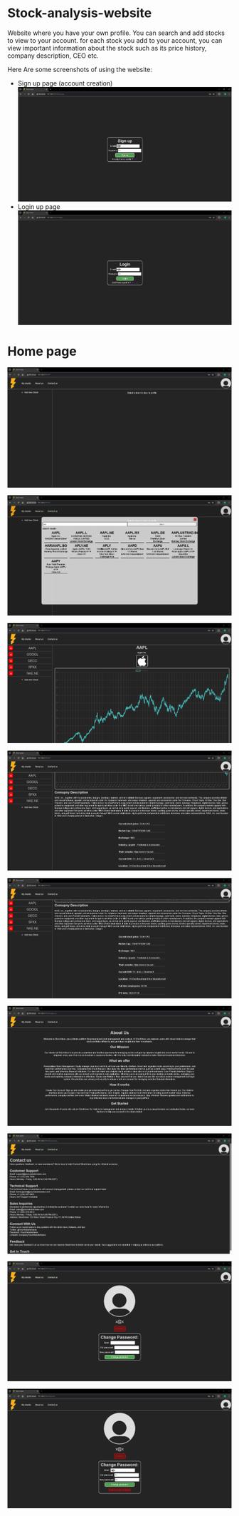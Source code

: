 # Stock-analysis-website
Website where you have your own profile. You can search and add stocks to view to your account. for each stock you add to your account, you can view important information about the stock such as its price history, company description, CEO etc.

Here Are some screenshots of using the website:
- Sign up page (account creation)
![image of usage of website](./screenshots%20of%20usage/Screenshot%202024-07-18%20195339.png)
- Login up page
![image of usage of website](./screenshots%20of%20usage/Screenshot%202024-07-18%20195400.png)
# Home page
![image of usage of website](./screenshots%20of%20usage/Screenshot%202024-07-18%20195412.png)

![image of usage of website](./screenshots%20of%20usage/Screenshot%202024-07-18%20195440.png)

![image of usage of website](./screenshots%20of%20usage/Screenshot%202024-07-18%20195558.png)

![image of usage of website](./screenshots%20of%20usage/Screenshot%202024-07-18%20195623.png)

![image of usage of website](./screenshots%20of%20usage/Screenshot%202024-07-18%20195639.png)

![image of usage of website](./screenshots%20of%20usage/Screenshot%202024-07-18%20195658.png)

![image of usage of website](./screenshots%20of%20usage/Screenshot%202024-07-18%20195718.png)

![image of usage of website](./screenshots%20of%20usage/Screenshot%202024-07-18%20195729.png)

![image of usage of website](./screenshots%20of%20usage/Screenshot%202024-07-18%20195756.png)
